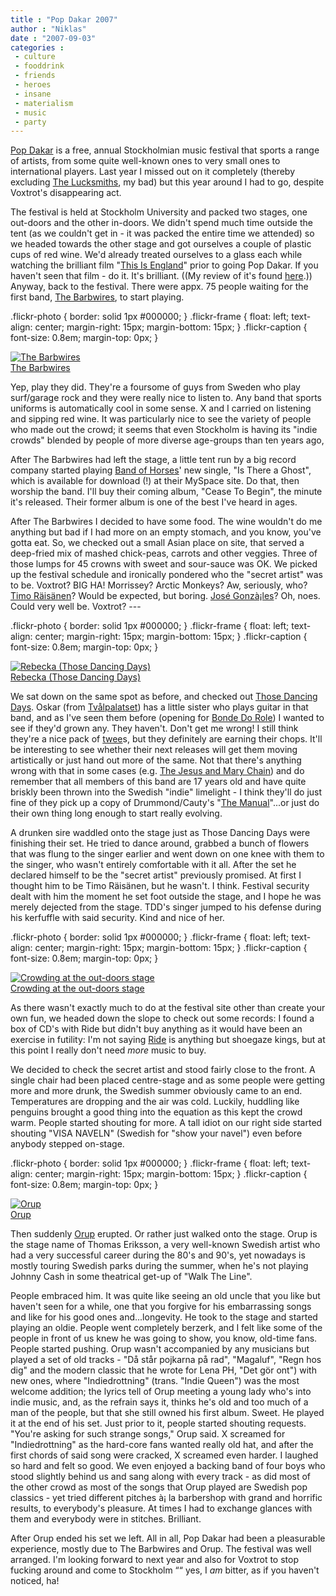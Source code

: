 ```yaml
---
title : "Pop Dakar 2007"
author : "Niklas"
date : "2007-09-03"
categories : 
 - culture
 - fooddrink
 - friends
 - heroes
 - insane
 - materialism
 - music
 - party
---
```


[Pop Dakar](http://popdakar.nu) is a free, annual Stockholmian music festival that sports a range of artists, from some quite well-known ones to very small ones to international players. Last year I missed out on it completely (thereby excluding [The Lucksmiths](http://www.thelucksmiths.com.au), my bad) but this year around I had to go, despite Voxtrot's disappearing act.

The festival is held at Stockholm University and packed two stages, one out-doors and the other in-doors. We didn't spend much time outside the tent (as we couldn't get in - it was packed the entire time we attended) so we headed towards the other stage and got ourselves a couple of plastic cups of red wine. We'd already treated ourselves to a glass each while watching the brilliant film "[This Is England](http://imdb.com/title/tt0480025)" prior to going Pop Dakar. If you haven't seen that film - do it. It's brilliant. ((My review of it's found [here](http://allconsuming.net/person/pivic/2815059).)) Anyway, back to the festival. There were appx. 75 people waiting for the first band, [The Barbwires](http://myspace.com/thebarbwires), to start playing.

.flickr-photo { border: solid 1px #000000; } .flickr-frame { float: left; text-align: center; margin-right: 15px; margin-bottom: 15px; } .flickr-caption { font-size: 0.8em; margin-top: 0px; }

[![The Barbwires](http://farm2.static.flickr.com/1367/1297725152_93ce0fb883_m.jpg)](http://www.flickr.com/photos/pivic/1297725152/ "The Barbwires")  
[The Barbwires](http://www.flickr.com/photos/pivic/1297725152/)  

Yep, play they did. They're a foursome of guys from Sweden who play surf/garage rock and they were really nice to listen to. Any band that sports uniforms is automatically cool in some sense. X and I carried on listening and sipping red wine. It was particularly nice to see the variety of people who made out the crowd; it seems that even Stockholm is having its "indie crowds" blended by people of more diverse age-groups than ten years ago,

After The Barbwires had left the stage, a little tent run by a big record company started playing [Band of Horses](http://myspace.com/bandofhorses)' new single, "Is There a Ghost", which is available for download (!) at their MySpace site. Do that, then worship the band. I'll buy their coming album, "Cease To Begin", the minute it's released. Their former album is one of the best I've heard in ages.

After The Barbwires I decided to have some food. The wine wouldn't do me anything but bad if I had more on an empty stomach, and you know, you've gotta eat. So, we checked out a small Asian place on site, that served a deep-fried mix of mashed chick-peas, carrots and other veggies. Three of those lumps for 45 crowns with sweet and sour-sauce was OK. We picked up the festival schedule and ironically pondered who the "secret artist" was to be. Voxtrot? BIG HA! Morrissey? Arctic Monkeys? Aw, seriously, who? [Timo Räisänen](http://www.timoraisanen.com)? Would be expected, but boring. [José Gonzà¡les](http://www.jose-gonzalez.com)? Oh, noes. Could very well be. Voxtrot? ---

.flickr-photo { border: solid 1px #000000; } .flickr-frame { float: left; text-align: center; margin-right: 15px; margin-bottom: 15px; } .flickr-caption { font-size: 0.8em; margin-top: 0px; }

[![Rebecka (Those Dancing Days)](http://farm2.static.flickr.com/1331/1297725208_aaa5efde79_m.jpg)](http://www.flickr.com/photos/pivic/1297725208/ "Rebecka (Those Dancing Days)")  
[Rebecka (Those Dancing Days)](http://www.flickr.com/photos/pivic/1297725208/)  

We sat down on the same spot as before, and checked out [Those Dancing Days](http://myspace.com/thosedancingdays). Oskar (from [Tvålpalatset](http://tvalpalatset.se)) has a little sister who plays guitar in that band, and as I've seen them before (opening for [Bonde Do Role](http://myspace.com/bondedorole)) I wanted to see if they'd grown any. They haven't. Don't get me wrong! I still think they're a nice pack of [twee](http://en.wiktionary.org/wiki/twee_pop)s, but they definitely are earning their chops. It'll be interesting to see whether their next releases will get them moving artistically or just hand out more of the same. Not that there's anything wrong with that in some cases (e.g. [The Jesus and Mary Chain](http://en.wikipedia.org/wiki/The_Jesus_and_Mary_Chain)) and do remember that all members of this band are 17 years old and have quite briskly been thrown into the Swedish "indie" limelight - I think they'll do just fine of they pick up a copy of Drummond/Cauty's "[The Manual](http://en.wikipedia.org/wiki/The_Manual)"...or just do their own thing long enough to start really evolving.

A drunken sire waddled onto the stage just as Those Dancing Days were finishing their set. He tried to dance around, grabbed a bunch of flowers that was flung to the singer earlier and went down on one knee with them to the singer, who wasn't entirely comfortable with it all. After the set he declared himself to be the "secret artist" previously promised. At first I thought him to be Timo Räisänen, but he wasn't. I think. Festival security dealt with him the moment he set foot outside the stage, and I hope he was merely dejected from the stage. TDD's singer jumped to his defense during his kerfuffle with said security. Kind and nice of her.

.flickr-photo { border: solid 1px #000000; } .flickr-frame { float: left; text-align: center; margin-right: 15px; margin-bottom: 15px; } .flickr-caption { font-size: 0.8em; margin-top: 0px; }

[![Crowding at the out-doors stage](http://farm2.static.flickr.com/1049/1297725200_3172cc50ec_m.jpg)](http://www.flickr.com/photos/pivic/1297725200/ "Crowding at the out-doors stage")  
[Crowding at the out-doors stage](http://www.flickr.com/photos/pivic/1297725200/)  

As there wasn't exactly much to do at the festival site other than create your own fun, we headed down the slope to check out some records: I found a box of CD's with Ride but didn't buy anything as it would have been an exercise in futility: I'm not saying [Ride](http://en.wikipedia.org/wiki/Ride_(band)) is anything but shoegaze kings, but at this point I really don't need _more_ music to buy.

We decided to check the secret artist and stood fairly close to the front. A single chair had been placed centre-stage and as some people were getting more and more drunk, the Swedish summer obviously came to an end. Temperatures are dropping and the air was cold. Luckily, huddling like penguins brought a good thing into the equation as this kept the crowd warm. People started shouting for more. A tall idiot on our right side started shouting "VISA NAVELN" (Swedish for "show your navel") even before anybody stepped on-stage.

.flickr-photo { border: solid 1px #000000; } .flickr-frame { float: left; text-align: center; margin-right: 15px; margin-bottom: 15px; } .flickr-caption { font-size: 0.8em; margin-top: 0px; }

[![Orup](http://farm2.static.flickr.com/1100/1297777702_104b3e0e6b_m.jpg)](http://www.flickr.com/photos/pivic/1297777702/ "photo sharing")  
[Orup](http://www.flickr.com/photos/pivic/1297777702/)  

Then suddenly [Orup](http://www.orup.com) erupted. Or rather just walked onto the stage. Orup is the stage name of Thomas Eriksson, a very well-known Swedish artist who had a very successful career during the 80's and 90's, yet nowadays is mostly touring Swedish parks during the summer, when he's not playing Johnny Cash in some theatrical get-up of "Walk The Line".

People embraced him. It was quite like seeing an old uncle that you like but haven't seen for a while, one that you forgive for his embarrassing songs and like for his good ones and...longevity. He took to the stage and started playing an oldie. People went completely berzerk, and I felt like some of the people in front of us knew he was going to show, you know, old-time fans. People started pushing. Orup wasn't accompanied by any musicians but played a set of old tracks - "Då står pojkarna på rad", "Magaluf", "Regn hos dig" and the modern classic that he wrote for Lena PH, "Det gör ont") with new ones, where "Indiedrottning" (trans. "Indie Queen") was the most welcome addition; the lyrics tell of Orup meeting a young lady who's into indie music, and, as the refrain says it, thinks he's old and too much of a man of the people, but that she still owned his first album. Sweet. He played it at the end of his set. Just prior to it, people started shouting requests. "You're asking for such strange songs," Orup said. X screamed for "Indiedrottning" as the hard-core fans wanted really old hat, and after the first chords of said song were cracked, X screamed even harder. I laughed so hard and felt so good. We even enjoyed a backing band of four boys who stood slightly behind us and sang along with every track - as did most of the other crowd as most of the songs that Orup played are Swedish pop classics - yet tried different pitches à¡ la barbershop with grand and horrific results, to everybody's pleasure. At times I had to exchange glances with them and everybody were in stitches. Brilliant.

After Orup ended his set we left. All in all, Pop Dakar had been a pleasurable experience, mostly due to The Barbwires and Orup. The festival was well arranged. I'm looking forward to next year and also for Voxtrot to stop fucking around and come to Stockholm ““ yes, I _am_ bitter, as if you haven't noticed, ha!
